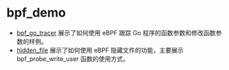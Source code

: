 # bpf_demo

* [bpf_go_tracer](bpf_go_tracer/README.md) 展示了如何使用 eBPF 跟踪 Go 程序的函数参数和修改函数参数的样例。
* [hidden_file](hidden_file/README.md) 展示了如何使用 eBPF 隐藏文件的功能，主要展示 bpf_probe_write_user 函数的使用方式。
